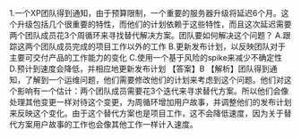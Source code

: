 
1.一个XP团队得到通知，由于预算限制，一个重要的服务器升级将延迟6个月。这个升级包括几个很重要的特性，而他们的计划依赖于这些特性，而且这次延迟需要两个团队成员花3个周循环来寻找替代解决方案。团队要如何解决这个问题？
A.跟踪这两个团队成员完成的项目工作以外的工作 
B.更新发布计划，以反映团队对于主要可交付产品的工作能力的变化 
C.使用一个基于风险的spike来减少不确定性 
D.预计到速度会降低，并相应地更新发布计划 
【答案】B 【解析】团队得到通知，了解到一个运维问题，他们需要修改他们的计划来考虑到这个问题。他们对这个影响有一个估计：两个团队成员需要花3个迭代来寻求替代方案。所以他们会像处理其他变更一样对待这个变更，为周循环增加用户故事，并调整他们的发布计划来反映这个变化。由于这个替代方案也是项目工作，这不会降低速度，因为关于替代方案用户故事的工作也会像其他工作一样计入速度。